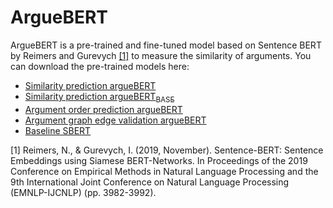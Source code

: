 # ArgueBERT
ArgueBERT is a pre-trained and fine-tuned model based on Sentence BERT by Reimers and Gurevych [[1]](https://aclanthology.org/D19-1410/) to measure the similarity of arguments.
You can download the pre-trained models here:
* [Similarity prediction argueBERT](https://drive.google.com/file/d/1IO-PE6YRI3SufFe0T7DHEht0jsFFLyrm/view?usp=sharing)
* [Similarity prediction argueBERT<sub>BASE</sub>](https://drive.google.com/file/d/1vdnF7ec-88jwEOX4L2HX6gbna9AyjX0k/view?usp=sharing)
* [Argument order prediction argueBERT](https://drive.google.com/file/d/1Hps45usCYU855I5dCZSYWLv2oPhLOTWM/view?usp=sharing)
* [Argument graph edge validation argueBERT](https://drive.google.com/file/d/1dZocyeAL2RLcA-Sod92SwxkpyJgqueNT/view?usp=sharing)
* [Baseline SBERT](https://drive.google.com/file/d/14nOUT6XgDjnwTXmlqPm3OXcJ56AnjEeg/view?usp=sharing)

[1] Reimers, N., & Gurevych, I. (2019, November). Sentence-BERT: Sentence Embeddings using Siamese BERT-Networks. In Proceedings of the 2019 Conference on Empirical Methods in Natural Language Processing and the 9th International Joint Conference on Natural Language Processing (EMNLP-IJCNLP) (pp. 3982-3992).